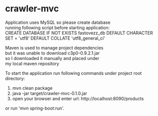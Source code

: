 # crawler-mvc

Application uses MySQL so please create database\
running following script before starting application:\
CREATE DATABASE IF NOT EXISTS fastovezz_db DEFAULT CHARACTER SET = 'utf8' DEFAULT COLLATE 'utf8_general_ci'

Maven is used to manage project dependencies\
but it was unable to download c3p0-0.9.2.1.jar\
so I downloaded it manually and placed under\
my local maven repository

To start the application run following commands under project root directory:
1. mvn clean package
2. java -jar target/crawler-mvc-0.1.0.jar 
3. open your browser and enter url: http://localhost:8090/products

or run 'mvn spring-boot:run'.
